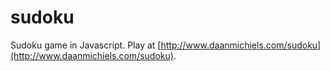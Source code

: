 # sudoku

Sudoku game in Javascript.
Play at [http://www.daanmichiels.com/sudoku](http://www.daanmichiels.com/sudoku).


